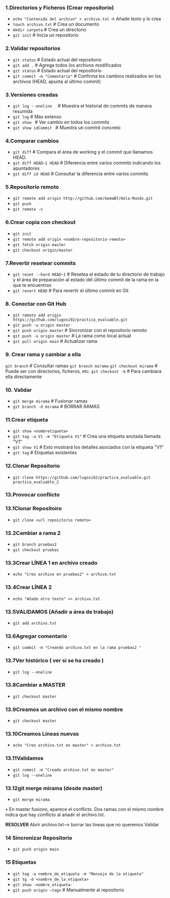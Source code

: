 ### 1.**Directorios y Ficheros (Crear repositorio)**
- `echo "Contenido del archivo" > archivo.txt` → Añade texto y lo crea
- `touch archivo.txt`       # Crea un documento
- `mkdir carpeta`        # Crea un directorio
- `git init`               # Inicia un repositorio


### 2.**Validar repositorios**
- `git status`             # Estado actual del repositorio
- `git add .`              # Agrega todos los archivos modificados
- `git status`           # Estado actual del repositorio
- `git commit -m "Comentario"`  # Confirma los cambios realizados en los archivos (HEAD, apunta al último commit)

### 3.**Versiones creadas**
- `git log --oneline  `    # Muestra el historial de commits de manera resumida
- `git log`                # Más extenso
- `git show `              # Ver cambio en todos los commits
- `git show idCommit `     # Muestra un commit concreto


### 4.**Comparar cambios**
- `git diff`               # Compara el área de working y el commit que llamamos HEAD.
- `git diff HEAD~1 HEAD`   # Diferencia entre varios commits indicando los apuntadores
- `git diff id HEAD`       # Consultar la diferencia entre varios commits

### 5.**Repositorio remoto**
- `git remote add origin http://github.com/GemaBT/Hola-Mundo.git`
- `git push` 
- `git remote -v`

### 6.**Crear copia con checkout**
- `git init`
- `git remote add origin <nombre-repositorio-remoto>`
- `git fetch origin master`
- `git checkout origin/master`

### 7.**Revertir resetear commits**
- `git reset --hard HEAD~1`    # Resetea el estado de tu directorio de trabajo y el área de preparación al estado del último commit de la rama en la que te encuentras
- `git revert HEAD`            # Para revertir el último commit en Git

### 8. **Conectar con Git Hub**
- `git remote add origin https://github.com/lugosi92/practica_evaluable.git`
- `git push -u origin master`
- `git push origin master`    # Sincronizar con el repositorio remoto
- `git push -u origin master`  # La rama como local actual
- `git pull origin main`      # Actualizar rama


### 9. **Crear rama y cambiar a ella**
`git branch`               # Consultar ramas
`git branch mirama`
`git checkout mirama`      # Puede ser con directorios, ficheros, etc.
`git checkout -b`          # Para cambiara ella directamente

### 10. **Validar**
- `git merge mirama`         # Fusionar ramas 
- `git branch -d mirama`     # BORRAR RAMAS


### 11.**Crear etiqueta**
- `git show <nombretiqueta>`
- `git tag -a V1 -m "Etiqueta V1"`   # Crea una etiqueta anotada llamada "V1" 
- `git show V1`               # Esto mostrará los detalles asociados con la etiqueta "V1"
- `git tag`                   # Etiquetas existentes 


### 12.**Clonar Repositorio**
- `git clone https://github.com/lugosi92/practica_evaluable.git practica_evaluable_2`


### 13.**Provocar conflicto**

 ### 13.1**Clonar Repositoiro**
   - `git clone <url repositorio remoto>`

 ### 13.2**Cambiar a rama 2**
 - `git branch pruebas2`
 - `git checkout pruebas`

 ### 13.3**Crear LÍNEA 1 en archivo creado**
 - `echo "Creo archivo en pruebas2" > archivo.txt`

 ### 13.4**Crear LÍNEA 2**
 - `echo "Añado otro texto" >> archivo.txt`

 ### 13.5**VALIDAMOS (Añadir a área de trabajo)**
 - `git add archivo.txt`

 ### 13.6**Agregar comentario**
 - `git commit -m "Creando archivo.txt en la rama pruebas2 "`

 ### 13.7**Ver histórico ( ver si se ha creado )**
 - `git log --oneline`

 ### 13.8**Cambiar a MASTER**
 - `git checkout master`

 ### 13.9**Creamos un archivo con el mismo nombre**
 - `git checkout master`

 ### 13.10**Creamos Líneas nuevas**
 - `echo "Creo archivo.txt en master" > archivo.txt`

 ### 13.11**Validamos**
 - `git commit -m "Creado archivo.txt en master"`
 - `git log --oneline`

 ### 13.12**git merge mirama (desde master)**
 - `git merge mirama`

• En master fusiono, aparece el conflicto. Dos ramas con el mismo nombre indica que hay conflicto al añadir el archivo.txt. 

**RESOLVER**
Abrir archivo.txt—> borrar las líneas que no queremos 
Validar


### 14 **Sincronizar Repositorio**
- `git push origin main`

### 15 **Etiquetas**
- `git tag -a nombre_de_etiqueta -m "Mensaje de la etiqueta"`
- `git tg -d <nombre_de_la_etiqueta>`
- `git show -nombre_etiqueta-`
- `git push origin –tags`   # Manualmente al repositorio



 
